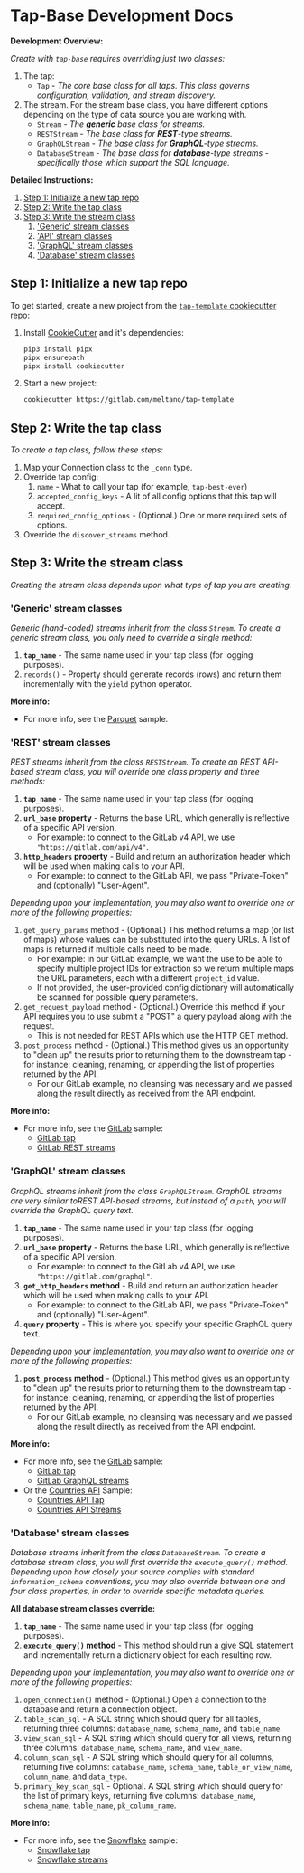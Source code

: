 # Tap-Base Development Docs

**Development Overview:**

_Create with `tap-base` requires overriding just two classes:_

1. The tap:
    - `Tap` - _The core base class for all taps. This class governs configuration, validation,
      and stream discovery._
2. The stream. For the stream base class, you have different options depending on the type of data
   source you are working with.
    - `Stream` - _The **generic** base class for streams._
    - `RESTStream` - _The base class for **REST**-type streams._
    - `GraphQLStream` - _The base class for **GraphQL**-type streams._
    - `DatabaseStream` - _The base class for **database**-type streams - specifically those
      which support the SQL language._

**Detailed Instructions:**

1. [Step 1: Initialize a new tap repo](#step-1-initialize-a-new-tap-repo)
2. [Step 2: Write the tap class](#step-2-write-the-tap-class)
3. [Step 3: Write the stream class](#step-3-write-the-stream-class)
   1. ['Generic' stream classes](#generic-stream-classes)
   2. ['API' stream classes](#api-stream-classes)
   3. ['GraphQL' stream classes](#graphql-stream-classes)
   4. ['Database' stream classes](#database-stream-classes)

## Step 1: Initialize a new tap repo

To get started, create a new project from the
[`tap-template` cookiecutter repo](https://gitlab.com/meltano/tap-template):

1. Install [CookieCutter](https://cookiecutter.readthedocs.io) and it's dependencies:

    ```bash
    pip3 install pipx
    pipx ensurepath
    pipx install cookiecutter
    ```

2. Start a new project:

    ```bash
    cookiecutter https://gitlab.com/meltano/tap-template
    ```

## Step 2: Write the tap class

_To create a tap class, follow these steps:_

1. Map your Connection class to the `_conn` type.
2. Override tap config:
   1. `name` - What to call your tap (for example, `tap-best-ever`)
   2. `accepted_config_keys` - A lit of all config options that this tap will accept.
   3. `required_config_options` - (Optional.) One or more required sets of options.
3. Override the `discover_streams` method.

## Step 3: Write the stream class

_Creating the stream class depends upon what type of tap you are creating._

### 'Generic' stream classes

_Generic (hand-coded) streams inherit from the class `Stream`. To create a generic
stream class, you only need to override a single method:_

1. **`tap_name`** - The same name used in your tap class (for logging purposes).
2. `records()` - Property should generate records (rows) and return them incrementally with the
   `yield` python operator.

**More info:**

- For more info, see the [Parquet](/singer_sdk/samples/sample_tap_parquet) sample.

### 'REST' stream classes

_REST streams inherit from the class `RESTStream`. To create an REST API-based
stream class, you will override one class property and three methods:_

1. **`tap_name`** - The same name used in your tap class (for logging purposes).
2. **`url_base` property** - Returns the base URL, which generally is reflective of a specific API version.
   - For example: to connect to the GitLab v4 API, we use `"https://gitlab.com/api/v4"`.
3. **`http_headers` property** - Build and return an authorization header which will be used when
   making calls to your API.
   - For example: to connect to the GitLab API, we pass "Private-Token" and (optionally) "User-Agent".

_Depending upon your implementation, you may also want to override one or more of the following properties:_

1. `get_query_params` method - (Optional.) This method returns a map (or list of maps) whose values can be
   substituted into the query URLs. A list of maps is returned if multiple calls need to be made.
   - For example: in our GitLab example, we want the use to be able to specify multiple project IDs
     for extraction so we return multiple maps the URL parameters, each with a different
     `project_id` value.
   - If not provided, the user-provided config dictionary will automatically be scanned for possible
     query parameters.
2. `get_request_payload` method - (Optional.) Override this method if your API requires you to use
   submit a "POST" a query payload along with the request.
   - This is not needed for REST APIs which use the HTTP GET method.
3. `post_process` method - (Optional.) This method gives us an opportunity to "clean up" the results
   prior to returning them to the downstream tap - for instance: cleaning, renaming, or appending
   the list of properties returned by the API.
   - For our GitLab example, no cleansing was necessary and we passed along the result directly as
     received from the API endpoint.

**More info:**

- For more info, see the [GitLab](/singer_sdk/samples/sample_tap_gitlab) sample:
  - [GitLab tap](/singer_sdk/samples/sample_tap_gitlab/gitlab_tap.py)
  - [GitLab REST streams](singer_sdk/samples/sample_tap_gitlab/gitlab_rest_streams.py)

### 'GraphQL' stream classes

_GraphQL streams inherit from the class `GraphQLStream`. GraphQL streams are very similar toREST API-based streams, but instead of a `path`, you will override the GraphQL query text._

1. **`tap_name`** - The same name used in your tap class (for logging purposes).
2. **`url_base` property** - Returns the base URL, which generally is reflective of a specific API version.
   - For example: to connect to the GitLab v4 API, we use `"https://gitlab.com/graphql"`.
3. **`get_http_headers` method** - Build and return an authorization header which will be used when
   making calls to your API.
   - For example: to connect to the GitLab API, we pass "Private-Token" and (optionally) "User-Agent".
4. **`query` property** - This is where you specify your specific GraphQL query text.

_Depending upon your implementation, you may also want to override one or more of the following properties:_

1. **`post_process` method** - (Optional.) This method gives us an opportunity to "clean up" the results prior
   to returning them to the downstream tap - for instance: cleaning, renaming, or appending the list
   of properties returned by the API.
   - For our GitLab example, no cleansing was necessary and we passed along the result directly as
     received from the API endpoint.

**More info:**

- For more info, see the [GitLab](/singer_sdk/samples/sample_tap_gitlab) sample:
  - [GitLab tap](/singer_sdk/samples/sample_tap_gitlab/gitlab_tap.py)
  - [GitLab GraphQL streams](/singer_sdk/samples/sample_tap_gitlab/gitlab_rest_streams.py)
- Or the [Countries API](/singer_sdk/samples/sample_tap_countries) Sample:
  - [Countries API Tap](/singer_sdk/samples/sample_tap_countries/countries_tap.py)
  - [Countries API Streams](/singer_sdk/samples/sample_tap_countries/countries_streams.py)

### 'Database' stream classes

_Database streams inherit from the class `DatabaseStream`. To create a database
stream class, you will first override the `execute_query()` method. Depending upon how closely your
source complies with standard `information_schema` conventions, you may also override between
one and four class properties, in order to override specific metadata queries._

**All database stream classes override:**

1. **`tap_name`** - The same name used in your tap class (for logging purposes).
2. **`execute_query()` method** - This method should run a give SQL statement and incrementally return a dictionary
   object for each resulting row.

_Depending upon your implementation, you may also want to override one or more of the following properties:_

1. `open_connection()` method - (Optional.) Open a connection to the database and return a connection object.
2. `table_scan_sql` - A SQL string which should query for all tables, returning three columns: `database_name`, `schema_name`, and `table_name`.
3. `view_scan_sql` - A SQL string which should query for all views, returning three columns: `database_name`, `schema_name`, and `view_name`.
4. `column_scan_sql` - A SQL string which should query for all columns, returning five columns: `database_name`, `schema_name`, `table_or_view_name`, `column_name`, and `data_type`.
5. `primary_key_scan_sql` - Optional. A SQL string which should query for the list of primary keys, returning five columns: `database_name`, `schema_name`, `table_name`, `pk_column_name`.

**More info:**

- For more info, see the [Snowflake](/singer_sdk/samples/sample_tap_snowflake) sample:
  - [Snowflake tap](/singer_sdk/samples/sample_tap_snowflake/snowflake_tap.py)
  - [Snowflake streams](/singer_sdk/samples/sample_tap_snowflake/snowflake_tap_stream.py)
